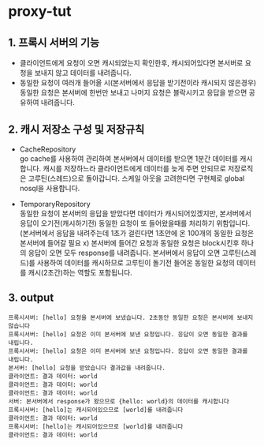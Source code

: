 # proxy-tut

## 1. 프록시 서버의 기능
- 클라이언트에게 요청이 오면 캐시되었는지 확인한후, 캐시되어있다면 본서버로 요청을 보내지 않고 데이터를 내려줍니다. 
- 동일한 요청이 여러개 들어올 시(본서버에서 응답을 받기전이라 캐시되지 않은경우) 동일한 요청은 본서버에 한번만 보내고 나머지 요청은 블락시키고 응답을 받으면 공유하여 내려줍니다.

## 2. 캐시 저장소 구성 및 저장규칙
- CacheRepository <br>
go cache를 사용하여 관리하여 본서버에서 데이터를 받으면 1분간 데이터를 캐시합니다.
캐시를 저장하느라 클라이언트에게 데이터를 늦게 주면 안되므로 저장로직은 고루틴(스레드)으로 돌아갑니다.
스케일 아웃을 고려한다면 구현체로 global nosql을 사용합니다.

- TemporaryRepository <br>
동일한 요청이 본서버의 응답을 받았다면 데이터가 캐시되어있겠지만, 
본서버에서 응답이 오기전(캐시하기전) 동일한 요청이 또 들어왔을때를 처리하기 위함입니다.
(본서버에서 응답을 내려주는데 1초가 걸린다면 1초안에 온 100개의 동일한 요청은 본서버에 들어갈 필요 x) 
본서버에 들어간 요청과 동일한 요청은 block시킨후 하나의 응답이 오면 모두 response를 내려줍니다.
본서버에서 응답이 오면 고루틴(스레드)를 사용하여 데이터를 캐시하므로 고루틴이 돌기전 들어온 동일한 요청의 데이터를 캐시(2초간)하는 역할도 포함됩니다.


## 3. output
```
프록시서버: [hello] 요청을 본서버에 보냈습니다. 2초동안 동일한 요청은 본서버에 보내지 않습니다 
프록시서버: [hello] 요청은 이미 본서버에 보낸 요청입니다. 응답이 오면 동일한 결과를 내립니다. 
프록시서버: [hello] 요청은 이미 본서버에 보낸 요청입니다. 응답이 오면 동일한 결과를 내립니다. 
본서버: [hello] 요청을 받았습니다 결과값을 내려줍니다. 
클라이언트: 결과 데이터: world
클라이언트: 결과 데이터: world
클라이언트: 결과 데이터: world
서버: 본서버에서 response가 왔으므로 {hello: world}의 데이터를 캐시합니다
프록시서버: [hello]는 캐시되어있으므로 [world]를 내려줍니다
클라이언트: 결과 데이터: world
프록시서버: [hello]는 캐시되어있으므로 [world]를 내려줍니다
클라이언트: 결과 데이터: world
```
